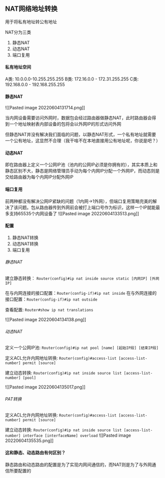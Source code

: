 ## NAT网络地址转换
用于将私有地址转公有地址

NAT分为三类
1. 静态NAT
2. 动态NAT
3. 端口复用

#### 私有地址空间
A类: 10.0.0.0-10.255.255.255
B类: 172.16.0.0 - 172.31.255.255
C类: 192.168.0.0 - 192.168.255.255

#### 静态NAT
![[Pasted image 20220604131714.png]]

当内网设备需要访问外网时，数据包会经过路由器做静态NAT，此时路由器会得到一个地址映射表内部设备的包将会以外网IP的形式访问外网

但静态NAT并没有解决我们面临的问题，以静态NAT形式，一个私有地址就需要一个公有地址，这显然不合理（我干啥不在本地直接用公有地址呢，你说是吧？）

#### 动态NAT
即在路由器上定义一个公网IP池（池内的公网IP必须是你拥有的），其实本质上和静态区别不大，静态是网络管理员手动为每个内网IP分配一个外网IP，而动态则是交给路由器为每个内网IP分配外网IP

#### 端口复用
前两种都没有解决公网IP紧缺的问题（1内网->1外网），但端口复用策略完美的解决了该问题。包从路由器传到外网前会被打上端口号作为标识，这样一个IP就能最多支持65535个内网设备了
![[Pasted image 20220604133513.png]]

#### 配置
1. 静态NAT转换
2. 动态NAT转换
3. 端口复用

###### 静态NAT
建立静态转换：
`Router(config)#ip nat inside source static [内网IP] [外网IP]`

在与内网连接的接口配置：`Router(config-if)#ip nat inside`
在与外网连接的接口配置：`Router(config-if)#ip nat outside`

查看配置: `Router#show ip nat translations`

![[Pasted image 20220604134138.png]]


###### 动态NAT
定义一个公网IP池: `Router(config)#ip nat pool [name] [起始IP段] [结束IP段]`

定义ACL允许内网地址转换: `Router(config)#access-list [access-list-number] permit [source]`

建立动态转换: `Router(config)#ip nat inside source list [access-list-number] [pool]`

![[Pasted image 20220604135017.png]]

###### PAT转换
定义ACL允许内网地址转换: `Router(config)#access-list [access-list-number] permit [source]`

建立动态转换: `Router(config)#ip nat inside source list [access-list-number] interface [interfaceName] overload`
![[Pasted image 20220604135535.png]]

#### 这和静态、动态路由有何区别？
静态路由和动态路由的配置是为了实现内网间通信的，而NAT则是为了与外网通信所要配置的